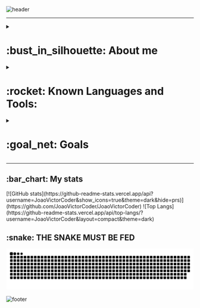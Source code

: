 <img src="https://capsule-render.vercel.app/api?type=waving&height=150&color=gradient&text=Welcome%20👋&section=header&reversal=false&textBg=false&fontColor=ffff&fontAlignY=30" alt="header"/>

******
<details closed>
<summary><h1> :bust_in_silhouette: About me </h1></summary>

<p>
My name is Joao Victor, i'm 17 years old and i'm from Brazil.

    - I like to play some games like Minecraft, Terraria, Factorio, Project Zomboid, Hollow Knight, Garry's Mod, and much more.
    - My favorite programming language is JS
    - My main OS is Linux
    > Specifically Arch Linux ❤️
</p>
</details>

<details closed>
<summary><h1> :rocket: Known Languages and Tools: </h1></summary>

<div>
        <img src="https://github.com/devicons/devicon/blob/master/icons/javascript/javascript-original.svg" title="Javascript" alt="Javascript" width="40" height="40"/>&nbsp;
        <img src="https://github.com/devicons/devicon/blob/master/icons/html5/html5-original.svg" title="HTML" alt="HTML" width="40" height="40"/>&nbsp;
        <img src="https://github.com/devicons/devicon/blob/master/icons/css3/css3-original.svg" title="CSS" alt="CSS" width="40" height="40"/>&nbsp;
</div>
</details>

<details closed>
  <summary><h1> :goal_net: Goals </h1></summary>

  <p>
  My goals as a coder
    
    - Learn the most i can possibly learn
    - Become an Senior Dev
    - Work at a big tech company
  </p>
</details>

******
<h2>:bar_chart: My stats</h2>
  [![GitHub stats](https://github-readme-stats.vercel.app/api?username=JoaoVictorCoder&show_icons=true&theme=dark&hide=prs)](https://github.com/JoaoVictorCoder/JoaoVictorCoder)
  ![Top Langs](https://github-readme-stats.vercel.app/api/top-langs/?username=JoaoVictorCoder&layout=compact&theme=dark)

<h2>:snake: THE SNAKE MUST BE FED</h2>

  ![Snake](https://raw.githubusercontent.com/JoaoVictorCoder/JoaoVictorCoder/output/github-contribution-grid-snake-dark.svg)

<img src="https://capsule-render.vercel.app/api?type=waving&height=100&color=gradient&section=footer" alt="footer"/>
